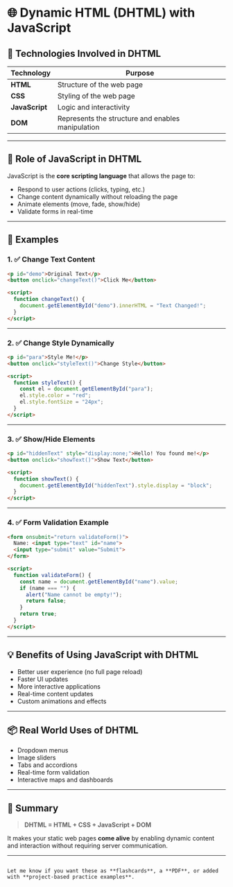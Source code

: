 # 🌐 Dynamic HTML (DHTML) with JavaScript

## 📌 Technologies Involved in DHTML

| Technology  | Purpose                              |
|-------------|--------------------------------------|
| **HTML**    | Structure of the web page            |
| **CSS**     | Styling of the web page              |
| **JavaScript** | Logic and interactivity            |
| **DOM**     | Represents the structure and enables manipulation |

---

## 🧠 Role of JavaScript in DHTML

JavaScript is the **core scripting language** that allows the page to:
- Respond to user actions (clicks, typing, etc.)
- Change content dynamically without reloading the page
- Animate elements (move, fade, show/hide)
- Validate forms in real-time

---

## 🔄 Examples

### 1. ✅ Change Text Content

```html
<p id="demo">Original Text</p>
<button onclick="changeText()">Click Me</button>

<script>
  function changeText() {
    document.getElementById("demo").innerHTML = "Text Changed!";
  }
</script>
````

---

### 2. ✅ Change Style Dynamically

```html
<p id="para">Style Me!</p>
<button onclick="styleText()">Change Style</button>

<script>
  function styleText() {
    const el = document.getElementById("para");
    el.style.color = "red";
    el.style.fontSize = "24px";
  }
</script>
```

---

### 3. ✅ Show/Hide Elements

```html
<p id="hiddenText" style="display:none;">Hello! You found me!</p>
<button onclick="showText()">Show Text</button>

<script>
  function showText() {
    document.getElementById("hiddenText").style.display = "block";
  }
</script>
```

---

### 4. ✅ Form Validation Example

```html
<form onsubmit="return validateForm()">
  Name: <input type="text" id="name">
  <input type="submit" value="Submit">
</form>

<script>
  function validateForm() {
    const name = document.getElementById("name").value;
    if (name === "") {
      alert("Name cannot be empty!");
      return false;
    }
    return true;
  }
</script>
```

---

## 💡 Benefits of Using JavaScript with DHTML

* Better user experience (no full page reload)
* Faster UI updates
* More interactive applications
* Real-time content updates
* Custom animations and effects

---

## 📦 Real World Uses of DHTML

* Dropdown menus
* Image sliders
* Tabs and accordions
* Real-time form validation
* Interactive maps and dashboards

---

## 🧭 Summary

> **DHTML = HTML + CSS + JavaScript + DOM**

It makes your static web pages **come alive** by enabling dynamic content and interaction without requiring server communication.

---

```

Let me know if you want these as **flashcards**, a **PDF**, or added with **project-based practice examples**.
```
